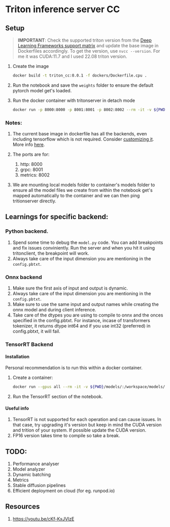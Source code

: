 # Triton inference server CC

## Setup

> **IMPORTANT**: Check the supported triton version from the [Deep Learning Frameworks support matrix](https://docs.nvidia.com/deeplearning/frameworks/support-matrix/index.html) and update the base image in Dockerfiles accordingly.
> To get the version, use `nvcc --version`. For me it was CUDA:11.7 and I used 22.08 triton version.

1. Create the image

   ```bash
   docker build -t triton_cc:0.0.1 -f dockers/Dockerfile.cpu .
   ```

1. Run the notebook and save the `weights` folder to ensure the default pytorch model get's loaded.

1. Run the docker container with tritonserver in detach mode

   ```bash
   docker run -p 8000:8000 -p 8001:8001 -p 8002:8002 --rm -it -v ${PWD}/models/:/project/models/ -v ${PWD}/weights/:/project/weights/ triton_cc:0.0.1 tritonserver --model-repository models/ --model-control-mode=poll
   ```

### Notes:

1. The current base image in dockerfile has all the backends, even including tensorflow which is not required. Consider [customizing it](https://github.com/triton-inference-server/server/blob/main/docs/customization_guide/build.md#building-with-docker). More info [here](https://catalog.ngc.nvidia.com/orgs/nvidia/containers/tritonserver).

1. The ports are for:

   1. http: 8000
   1. grpc: 8001
   1. metrics: 8002

1. We are mounting local models folder to container's models folder to ensure all the model files we create from within the notebook get's mapped automatically to the container and we can then ping tritionserver directly.

## Learnings for specific backend:

### Python backend.

1. Spend some time to debug the `model.py` code. You can add breakpoints and fix issues conviniently. Run the server and when you hit it using tritonclient, the breakpoint will work.
1. Always take care of the input dimension you are mentioning in the `config.pbtxt`.

### Onnx backend

1. Make sure the first axis of input and output is dynamic.
1. Always take care of the input dimension you are mentioning in the `config.pbtxt`.
1. Make sure to use the same input and output names while creating the onnx model and during client inference.
1. Take care of the dtypes you are using to compile to onnx and the onces specified in the config.pbtxt. For instance, incase of transformers tokenizer, it returns dtype int64 and if you use int32 (preferred) in config.pbtxt, it will fail.

### TensorRT Backend

#### Installation

Personal recommendation is to run this within a docker container.

1. Create a container:

   ```bash
   docker run --gpus all --rm -it -v ${PWD}/models/:/workspace/models/ -v ${PWD}/weights/:/workspace/weights/ -v ${PWD}/inference_notebook/:/workspace/inference_notebook/ --name triton_trtc nvcr.io/nvidia/tensorrt:22.08-py3
   ```

1. Run the TensorRT section of the notebook.

#### Useful info

1. TensorRT is not supported for each operation and can cause issues. In that case, try upgrading it's version but keep in mind the CUDA version and trition of your system. If possible update the CUDA version.
1. FP16 version takes time to compile so take a break.


## TODO:

1. Performance analyser
1. Model analyzer
1. Dynamic batching
1. Metrics
1. Stable diffusion pipelines
1. Efficient deployment on cloud (for eg. runpod.io)

## Resources

1. https://youtu.be/cKf-KxJVlzE
